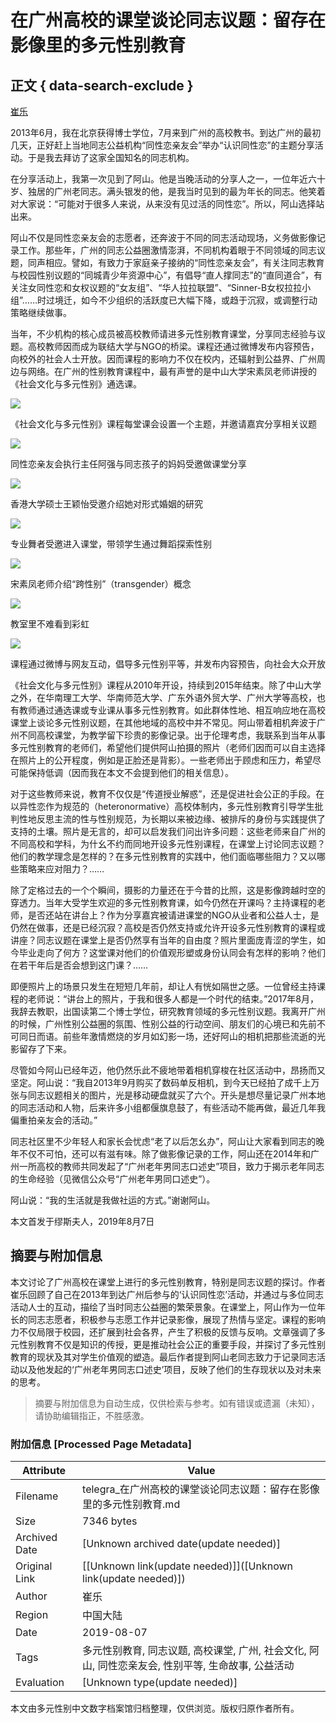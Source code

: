 # 在广州高校的课堂谈论同志议题：留存在影像里的多元性别教育

## 正文 { data-search-exclude }


[崔乐](https://matters.news/@cuile595595/%E5%9C%A8%E5%B9%BF%E5%B7%9E%E9%AB%98%E6%A0%A1%E7%9A%84%E8%AF%BE%E5%A0%82%E8%B0%88%E8%AE%BA%E5%90%8C%E5%BF%97%E8%AE%AE%E9%A2%98-%E7%95%99%E5%AD%98%E5%9C%A8%E5%BD%B1%E5%83%8F%E9%87%8C%E7%9A%84%E5%A4%9A%E5%85%83%E6%80%A7%E5%88%AB%E6%95%99%E8%82%B2-zdpuAnHYhKTKGSCmKTEgLaUdrhPp6uU8BX8ipzjo7RTGMWTvU)

2013年6月，我在北京获得博士学位，7月来到广州的高校教书。到达广州的最初几天，正好赶上当地同志公益机构“同性恋亲友会”举办“认识同性恋”的主题分享活动。于是我去拜访了这家全国知名的同志机构。

在分享活动上，我第一次见到了阿山。他是当晚活动的分享人之一，一位年近六十岁、独居的广州老同志。满头银发的他，是我当时见到的最为年长的同志。他笑着对大家说：“可能对于很多人来说，从来没有见过活的同性恋”。所以，阿山选择站出来。

阿山不仅是同性恋亲友会的志愿者，还奔波于不同的同志活动现场，义务做影像记录工作。那些年，广州的同志公益圈激情澎湃，不同机构着眼于不同领域的同志议题，同声相应。譬如，有致力于家庭亲子接纳的“同性恋亲友会”，有关注同志教育与校园性别议题的“同城青少年资源中心”，有倡导“直人撑同志”的“直同道合”，有关注女同性恋和女权议题的“女友组”、“华人拉拉联盟”、“Sinner-B女权拉拉小组”……时过境迁，如今不少组织的活跃度已大幅下降，或趋于沉寂，或调整行动策略继续做事。

当年，不少机构的核心成员被高校教师请进多元性别教育课堂，分享同志经验与议题。高校教师因而成为联结大学与NGO的桥梁。课程还通过微博发布内容预告，向校外的社会人士开放。因而课程的影响力不仅在校内，还辐射到公益界、广州周边与网络。在广州的性别教育课程中，最有声誉的是中山大学宋素凤老师讲授的《社会文化与多元性别》通选课。

![](https://assets.matters.news/embed/587e8706-b6e9-47f9-9ea3-db8eac4f2e47.jpeg)

《社会文化与多元性别》课程每堂课会设置一个主题，并邀请嘉宾分享相关议题

![](https://assets.matters.news/embed/fbe341f6-6fd0-4cc9-96f5-83b34f7f8c93.jpeg)

同性恋亲友会执行主任阿强与同志孩子的妈妈受邀做课堂分享

![](https://assets.matters.news/embed/5d549fbd-4abd-45dd-be16-13fdac6aaca3.jpeg)

香港大学硕士王颖怡受邀介绍她对形式婚姻的研究

![](https://assets.matters.news/embed/188aaf29-0b66-4c0f-8af6-2ac9eea26ffb.jpeg)

专业舞者受邀进入课堂，带领学生通过舞蹈探索性别

![](https://assets.matters.news/embed/8af727a5-5863-46ff-a550-7171062dce8e.jpeg)

宋素凤老师介绍“跨性别”（transgender）概念

![](https://assets.matters.news/embed/173a6330-011e-4e44-bb71-14d4f7da543d.jpeg)

教室里不难看到彩虹

![](https://assets.matters.news/embed/81e88027-da50-4ee2-b0a4-c2c91e3e1c0a.jpeg)

课程通过微博与网友互动，倡导多元性别平等，并发布内容预告，向社会大众开放

《社会文化与多元性别》课程从2010年开设，持续到2015年结束。除了中山大学之外，在华南理工大学、华南师范大学、广东外语外贸大学、广州大学等高校，也有教师通过通选课或专业课从事多元性别教育。如此群体性地、相互响应地在高校课堂上谈论多元性别议题，在其他地域的高校中并不常见。阿山带着相机奔波于广州不同高校课堂，为教学留下珍贵的影像记录。出于伦理考虑，我联系到当年从事多元性别教育的老师们，希望他们提供阿山拍摄的照片（老师们因而可以自主选择在照片上的公开程度，例如是正脸还是背影）。一些老师出于顾虑和压力，希望尽可能保持低调（因而我在本文不会提到他们的相关信息）。

对于这些教师来说，教育不仅仅是“传道授业解惑”，还是促进社会公正的手段。在以异性恋作为规范的（heteronormative）高校体制内，多元性别教育引导学生批判性地反思主流的性与性别规范，为长期以来被边缘、被排斥的身份与实践提供了支持的土壤。照片是无言的，却可以启发我们问出许多问题：这些老师来自广州的不同高校和学科，为什幺不约而同地开设多元性别课程，在课堂上讨论同志议题？他们的教学理念是怎样的？在多元性别教育的实践中，他们面临哪些阻力？又以哪些策略来应对阻力？……

除了定格过去的一个个瞬间，摄影的力量还在于今昔的比照，这是影像跨越时空的穿透力。当年大受学生欢迎的多元性别教育课，如今仍然在开课吗？主持课程的老师，是否还站在讲台上？作为分享嘉宾被请进课堂的NGO从业者和公益人士，是仍然在做事，还是已经沉寂？高校是否仍然支持或允许开设多元性别教育的课程或讲座？同志议题在课堂上是否仍然享有当年的自由度？照片里面庞青涩的学生，如今毕业走向了何方？这堂课对他们的价值观形塑或身份认同会有怎样的影响？他们在若干年后是否会想到这门课？……

即便照片上的场景只发生在短短几年前，却让人有恍如隔世之感。一位曾经主持课程的老师说：“讲台上的照片，于我和很多人都是一个时代的结束。”2017年8月，我辞去教职，出国读第二个博士学位，研究教育领域的多元性别议题。我离开广州的时候，广州性别公益圈的氛围、性别公益的行动空间、朋友们的心境已和先前不可同日而语。前些年激情燃烧的岁月如幻影一场，还好阿山的相机把那些流逝的光影留存了下来。

尽管如今阿山已经年迈，他仍然乐此不疲地带着相机穿梭在社区活动中，昂扬而又坚定。阿山说：“我自2013年9月购买了数码单反相机，到今天已经拍了成千上万张与同志议题相关的图片，光是移动硬盘就买了六个。开头是想尽量记录广州本地的同志活动和人物，后来许多小组都偃旗息鼓了，有些活动不能再做，最近几年我偏重拍亲友会的活动。”

同志社区里不少年轻人和家长会忧虑“老了以后怎幺办”，阿山让大家看到同志的晚年不仅不可怕，还可以有滋有味。除了做影像记录的工作，阿山还在2014年和广州一所高校的教师共同发起了“广州老年男同志口述史”项目，致力于揭示老年同志的生命经验（见微信公众号“广州老年男同口述史”）。

阿山说：“我的生活就是我做社运的方式。”谢谢阿山。

本文首发于缪斯夫人，2019年8月7日
<!-- tcd_original_link https://telegra.ph/%E5%9C%A8%E5%B9%BF%E5%B7%9E%E9%AB%98%E6%A0%A1%E7%9A%84%E8%AF%BE%E5%A0%82%E8%B0%88%E8%AE%BA%E5%90%8C%E5%BF%97%E8%AE%AE%E9%A2%98%E7%95%99%E5%AD%98%E5%9C%A8%E5%BD%B1%E5%83%8F%E9%87%8C%E7%9A%84%E5%A4%9A%E5%85%83%E6%80%A7%E5%88%AB%E6%95%99%E8%82%B2-07-29 -->


## 摘要与附加信息

<!-- tcd_abstract -->
本文讨论了广州高校在课堂上进行的多元性别教育，特别是同志议题的探讨。作者崔乐回顾了自己在2013年到达广州后参与的‘认识同性恋’活动，并通过与多位同志活动人士的互动，描绘了当时同志公益圈的繁荣景象。在课堂上，阿山作为一位年长的同志志愿者，积极参与志愿工作并记录影像，展现了热情与坚定。课程的影响力不仅局限于校园，还扩展到社会各界，产生了积极的反馈与反响。文章强调了多元性别教育不仅是知识的传授，更是推动社会公正的重要手段，并探讨了多元性别教育的现状及其对学生价值观的塑造。最后作者提到阿山老同志致力于记录同志活动以及他发起的‘广州老年男同志口述史’项目，反映了他们的生存现状以及对未来的思考。
<!-- tcd_abstract_end -->

> 摘要与附加信息为自动生成，仅供检索与参考。如有错误或遗漏（未知），请协助编辑指正，不胜感激。

### 附加信息 [Processed Page Metadata]

| Attribute       | Value                                  |
|-----------------|----------------------------------------|
| Filename        | telegra_在广州高校的课堂谈论同志议题：留存在影像里的多元性别教育.md                             |
| Size            | 7346 bytes                           |
| Archived Date   | [Unknown archived date(update needed)]                             |
| Original Link   | [[Unknown link(update needed)]]([Unknown link(update needed)])                       |
| Author          | 崔乐                               |
| Region          | 中国大陆                               |
| Date            | 2019-08-07                                 |
| Tags            | 多元性别教育, 同志议题, 高校课堂, 广州, 社会文化, 阿山, 同性恋亲友会, 性别平等, 生命故事, 公益活动                                 |
| Evaluation            | [Unknown type(update needed)]                                 |
<!-- tcd_table_end -->

本文由多元性别中文数字档案馆归档整理，仅供浏览。版权归原作者所有。
